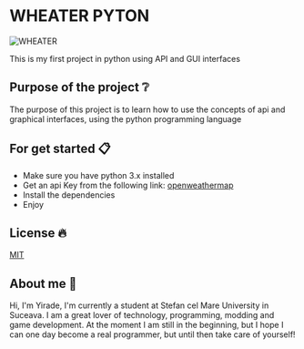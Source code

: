 # WHEATER PYTON
![WHEATER](https://cdn-icons-png.flaticon.com/512/1163/1163661.png)

This is my first project in python using API and GUI interfaces

## Purpose of the project ❔
The purpose of this project is to learn how to use the concepts of api and graphical interfaces, using the python programming language

## For get started 📋
- Make sure you have python 3.x installed
- Get an api Key from the following link: [openweathermap](https://home.openweathermap.org/users/sign_up)
- Install the dependencies
- Enjoy

## License 🔥
[MIT](https://choosealicense.com/licenses/mit/)

## About me 👋

Hi, I'm Yirade, I'm currently a student at Stefan cel Mare University in Suceava.
I am a great lover of technology, programming, modding and game development. At the moment I am still in the beginning, but I hope I can one day become a real programmer, but until then take care of yourself!

